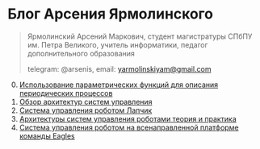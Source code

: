 # Блог Арсения Ярмолинского

> Ярмолинский Арсений Маркович, студент магистратуры СПбПУ им. Петра Великого, учитель информатики, педагог дополнительного образования
> 
> telegram: @arsenis, email: yarmolinskiyam@gmail.com

0. [Использование параметрических функций для описания периодических процессов](periodic_leds/periodic_leds.pdf)
0. [Обзор архитектур систем управления](on_control_system_architectures/REPORT.md)
0. [Система управления роботом Лапчик](PobeditelRTK/REPORT.html)
0. [Архитектуры систем управления роботами теория и практика](on_control_system_architectures/Архитектуры_систем_управления_роботами_теория_и_практика_2.pdf)
0. [Система управления роботом на всенаправленной платформе команды Eagles](eagle_control/eagle_control.pdf)
